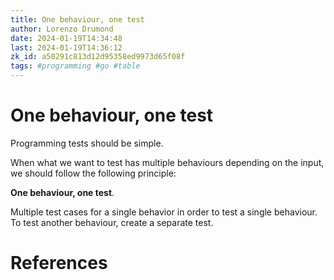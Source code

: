 ```yaml
---
title: One behaviour, one test
author: Lorenzo Drumond
date: 2024-01-19T14:34:48
last: 2024-01-19T14:36:12
zk_id: a50291c813d12d95358ed9973d65f08f
tags: #programming #go #table
---
```



# One behaviour, one test
Programming tests should be simple.

When what we want to test has multiple behaviours depending on the input, we should follow the following principle:

__One behaviour, one test__.

Multiple test cases for a single behavior in order to test a single behaviour. To test another behaviour, create a separate test.

# References
